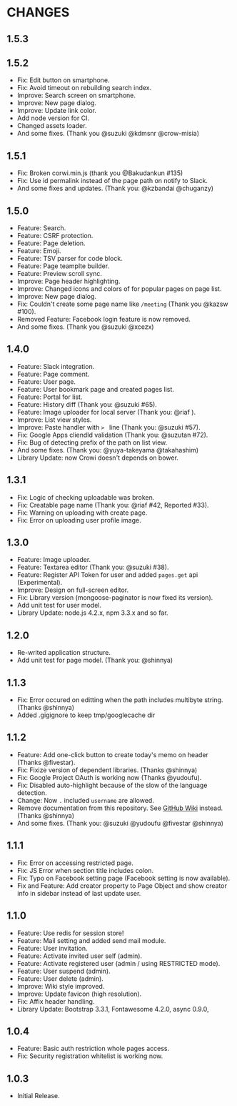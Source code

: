CHANGES
========

## 1.5.3


## 1.5.2

* Fix: Edit button on smartphone.
* Fix: Avoid timeout on rebuilding search index.
* Improve: Search screen on smartphone.
* Improve: New page dialog.
* Improve: Update link color.
* Add node version for CI.
* Changed assets loader.
* And some fixes. (Thank you @suzuki @kdmsnr @crow-misia)

## 1.5.1

* Fix: Broken corwi.min.js (thank you @Bakudankun #135)
* Fix: Use id permalink instead of the page path on notify to Slack.
* And some fixes and updates. (Thank you: @kzbandai @chuganzy)

## 1.5.0

* Feature: Search.
* Feature: CSRF protection.
* Feature: Page deletion.
* Feature: Emoji.
* Feature: TSV parser for code block.
* Feature: Page teamplte builder.
* Feature: Preview scroll sync.
* Improve: Page header highlighting.
* Improve: Changed icons and colors of for popular pages on page list.
* Improve: New page dialog.
* Fix: Couldn't create some page name like `/meeting` (Thank you @kazsw #100).
* Removed Feature: Facebook login feature is now removed.
* And some fixes. (Thank you @suzuki @xcezx)

## 1.4.0

* Feature: Slack integration.
* Feature: Page comment.
* Feature: User page.
* Feature: User bookmark page and created pages list.
* Feature: Portal for list.
* Feature: History diff (Thank you: @suzuki #65).
* Feature: Image uploader for local server (Thank you: @riaf ).
* Improve: List view styles.
* Improve: Paste handler with `> ` line (Thank you: @suzuki #57).
* Fix: Google Apps cliendId validation (Thank you: @suzutan #72).
* Fix: Bug of detecting prefix of the path on list view.
* And some fixes. (Thank you: @yuya-takeyama @takahashim)
* Library Update: now Crowi doesn't depends on bower.

## 1.3.1

* Fix: Logic of checking uploadable was broken.
* Fix: Creatable page name (Thank you: @riaf #42, Reported #33).
* Fix: Warning on uploading with create page.
* Fix: Error on uploading user profile image.

## 1.3.0

* Feature: Image uploader.
* Feature: Textarea editor (Thank you: @suzuki #38).
* Feature: Register API Token for user and added `pages.get` api (Experimental).
* Improve: Design on full-screen editor.
* Fix: Library version (mongoose-paginator is now fixed its version).
* Add unit test for user model.
* Library Update: node.js 4.2.x, npm 3.3.x and so far.

## 1.2.0

* Re-writed application structure.
* Add unit test for page model. (Thank you: @shinnya)

## 1.1.3

* Fix: Error occured on editting when the path includes multibyte string. (Thanks @shinnya)
* Added .gigignore to keep tmp/googlecache dir

## 1.1.2

* Feature: Add one-click button to create today's memo on  header (Thanks @fivestar).
* Fix: Fixize version of dependent libraries. (Thanks @shinnya)
* Fix: Google Project OAuth is working now (Thanks @yudoufu).
* Fix: Disabled auto-highlight because of the slow of the language detection.
* Change: Now `.` included `username` are allowed.
* Remove documentation from this repository. See [GitHub Wiki](https://github.com/crowi/crowi/wiki) instead. (Thanks @shinnya)
* And some fixes. (Thank you: @suzuki @yudoufu @fivestar @shinnya)

## 1.1.1

* Fix: Error on accessing restricted page.
* Fix: JS Error when section title includes colon.
* Fix: Typo on Facebook setting page (Facebook setting is now available).
* Fix and Feature: Add creator property to Page Object and show creator info in sidebar instead of last update user.

## 1.1.0

* Feature: Use redis for session store!
* Feature: Mail setting and added send mail module.
* Feature: User invitation.
* Feature: Activate invited user self (admin).
* Feature: Activate registered user (admin / using RESTRICTED mode).
* Feature: User suspend (admin).
* Feature: User delete (admin).
* Improve: Wiki style improved.
* Improve: Update favicon (high resolution).
* Fix: Affix header handling.
* Library Update: Bootstrap 3.3.1, Fontawesome 4.2.0, async 0.9.0,

## 1.0.4

* Feature: Basic auth restriction whole pages access.
* Fix: Security registration whitelist is working now.

## 1.0.3

* Initial Release.

